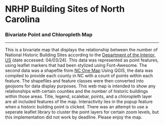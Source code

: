# NRHP Building Sites of North Carolina

### Bivariate Point and Chloropleth Map

---

This is a bivariate map that displays the relationship between the number of National Historic Building Sites according to the [Department of the Interior, US](https://catalog.data.gov/dataset/national-register-of-historic-places-aea8f) (date accessed: 04/03/24). This data was represented as point features, using leaflet markers that had been stylized using Font-Awesome. The second data was a shapefile from [NC One Map](https://www.nconemap.gov/datasets/9728285994804c8b9f20ce58bae45899/explore) Using QGIS, the data was compiled to provide each county in NC with a count of points within each feature. The shapefiles and feature classes were then converted into geojsons for data display purposes.
This web map is intended to show any relationships with certain counties and the number of historic buildings within those areas. Title, legend, scalebar, points, and a chloropleth layer are all included features of the map. Interactivity lies in the popup feature when a historic building point is clicked. There was an attempt to use a seperate leaflet library to cluster the point layers for certain zoom levels, but this implementation did not work by deadline.
Please enjoy the map.
